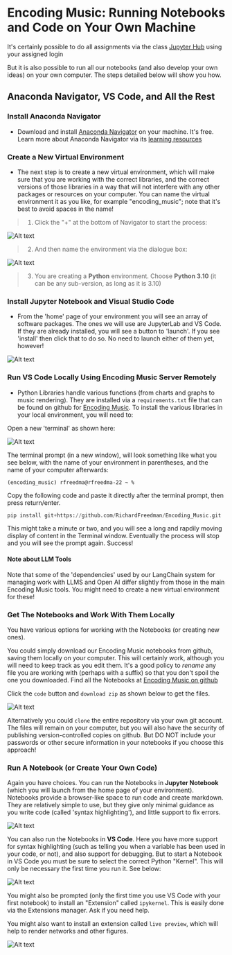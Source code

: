# Encoding Music:  Running Notebooks and Code on Your Own Machine

It's certainly possible to do all assignments via the class [Jupyter Hub](https:encodingmusic.crimproject.org) using your assigned login

But it is also possible to run all our notebooks (and also develop your own ideas) on your own computer.  The steps detailed below will show you how.

## Anaconda Navigator, VS Code, and All the Rest

### Install Anaconda Navigator

* Download and install [Anaconda Navigator](https://www.anaconda.com/download) on your machine.  It's free. Learn more about Anaconda Navigator via its [learning resources](https://learning.anaconda.cloud/)

### Create a New Virtual Environment

* The next step is to create a new virtual environment, which will make sure that you are working with the correct libraries, and the correct versions of those libraries in a way that will not interfere with any other packages or resources on your computer. You can name the virtual environment it as you like, for example "encoding_music"; note that it's best to avoid spaces in the name!

> 1) Click the "+" at the bottom of Navigator to start the process:

![Alt text](images/screenshot_1506.png)

> 2) And then name the environment via the dialogue box:

![Alt text](images/screenshot_1614.png)

> 3) You are creating a **Python** environment.  Choose **Python 3.10** (it can be any sub-version, as long as it is 3.10)

### Install Jupyter Notebook and Visual Studio Code

* From the 'home' page of your environment you will see an array of software packages.  The ones we will use are JupyterLab and VS Code.  If they are already installed, you will see a button to 'launch'.  If you see 'install' then click that to do so. No need to launch either of them yet, however!

![Alt text](images/conda_apps.png)

### Run VS Code Locally Using Encoding Music Server Remotely

* Python Libraries handle various functions (from charts and graphs to music rendering). They are installed via a `requirements.txt` file that can be found on github for [Encoding Music](https://github.com/RichardFreedman/Encoding_Music/blob/main/requirements.txt). To install the various libraries in your local environment, you will need to:

Open a new 'terminal' as shown here:

![Alt text](images/screenshot_1616.png)

The terminal prompt (in a new window), will look something like what you see below, with the name of your environment in parentheses, and the name of your computer afterwards:

```(encoding_music) rfreedma@rfreedma-22 ~ %```

Copy the following code and paste it directly after the terminal prompt, then press return/enter.

```python
pip install git+https://github.com/RichardFreedman/Encoding_Music.git
```


This might take a minute or two, and you will see a long and rapdily moving display of content in the Terminal window.  Eventually the process will stop and you will see the prompt again.  Success!

#### Note about LLM Tools

Note that some of the 'dependencies' used by our LangChain system for managing work with LLMS and Open AI differ slightly from those in the main Encoding Music tools.  You might need to create a new virtual environment for these!

### Get The Notebooks and Work With Them Locally

You have various options for working with the Notebooks (or creating new ones). 

You could simply download our Encoding Music notebooks from github, saving them locally on your computer.  This will certainly work, although you will need to keep track as you edit them.  It's a good policy to _rename_ any file you are working with (perhaps with a suffix) so that you don't spoil the one you downloaded.  Find all the Notebooks at [Encoding Music on github](https://github.com/RichardFreedman/Encoding_Music)

Click the `code` button and `download zip` as shown below to get the files.

![Alt text](images/screenshot_1626.png)

Alternatively you could `clone` the entire repository via your own git account.  The files will remain on your computer, but you will also have the security of publishing version-controlled copies on github.  But DO NOT include your passwords or other secure information in your notebooks if you choose this approach!

### Run A Notebook (or Create Your Own Code)

Again you have choices.  You can run the Notebooks in **Jupyter Notebook** (which you will launch from the home page of your environment). Notebooks provide a browser-like space to run code and create markdown.  They are relatively simple to use, but they give only minimal guidance as you write code (called 'syntax highlighting'), and little support to fix errors.

![Alt text](images/screenshot_1615.png)

You can also run the Notebooks in **VS Code**.  Here you have more support for syntax highlighting (such as telling you when a variable has been used in your code, or not), and also support for debugging.  But to start a Notebook in VS Code you must be sure to select the correct Python "Kernel".  This will only be necessary the first time you run it.  See below:

![Alt text](images/screenshot_1623.png)

You might also be prompted (only the first time you use VS Code with your first notebook) to install an "Extension" called `ipykernel`.  This is easily done via the Extensions manager.  Ask if you need help.  

You might also want to install an extension called `live preview`, which will help to render networks and other figures.

![Alt text](images/screenshot_1624.png)







